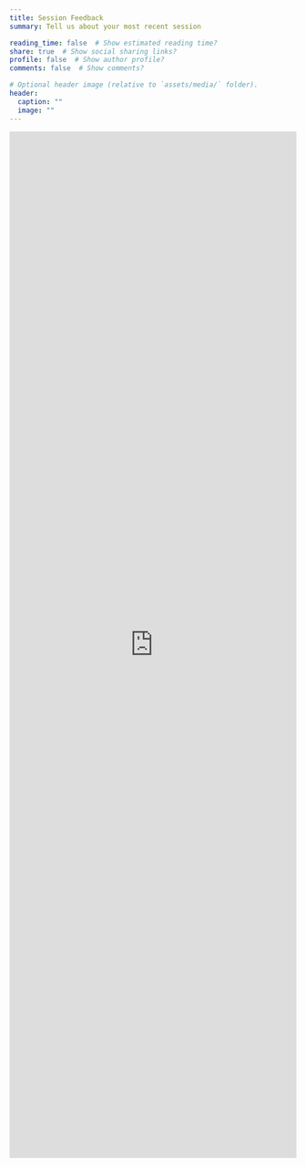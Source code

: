 ```yaml
---
title: Session Feedback
summary: Tell us about your most recent session

reading_time: false  # Show estimated reading time?
share: true  # Show social sharing links?
profile: false  # Show author profile?
comments: false  # Show comments?

# Optional header image (relative to `assets/media/` folder).
header:
  caption: ""
  image: ""
---
```

<iframe width="640px" height= "1800px" src= "https://forms.office.com/Pages/ResponsePage.aspx?id=66jWFsCKj0qf341gOzW8lMQ8SOZ-qP1Dn1MvKhRoizJUQk5VTUM4OVhXVUY0MlFPUlVHMlhJWlFNSi4u&embed=true" frameborder= "0" marginwidth= "0" marginheight= "0" style= "border: none; max-width:100%; max-height:100vh" allowfullscreen webkitallowfullscreen mozallowfullscreen msallowfullscreen> </iframe>
